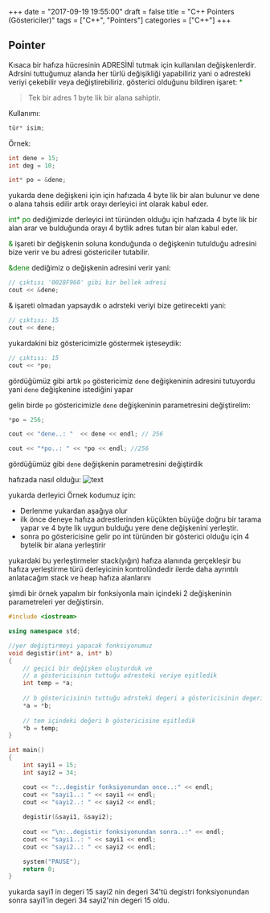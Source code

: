 +++
date = "2017-09-19 19:55:00"
draft = false
title = "C++ Pointers (Göstericiler)"
tags = ["C++", "Pointers"]
categories = ["C++"]
+++
## Pointer
Kısaca bir hafıza hücresinin ADRESİNİ tutmak için kullanılan değişkenlerdir. Adrsini tuttuğumuz alanda her türlü değişikliği yapabiliriz yani o adresteki veriyi çekebilir veya değiştirebiliriz.
gösterici olduğunu bildiren işaret: <span style="color:green">*</span>

>Tek bir adres 1 byte lik bir alana sahiptir.


Kullanımı:
```C++
tür* isim;
```

Örnek:
```C++
int dene = 15;
int deg = 10;

int* po = &dene;
```

yukarda dene değişkeni için için hafızada 4 byte lik bir alan bulunur ve dene o alana tahsis edilir artık orayı derleyici int olarak kabul eder.

<span style="color:green">int* po</span> dediğimizde derleyici int türünden olduğu için hafızada 4 byte lik bir alan arar ve bulduğunda orayı 4 bytlik adres tutan bir alan kabul eder.

<span style="color:green">&</span> işareti bir değişkenin soluna konduğunda o değişkenin tutulduğu adresini bize verir ve bu adresi göstericiler tutabilir.

<span style="color:green">&dene</span> dediğimiz o değişkenin adresini verir yani:

```C++
// çıktısı '0028F960' gibi bir bellek adresi
cout << &dene;
```

& işareti olmadan yapsaydık o adrsteki veriyi bize getirecekti yani:
```C++
// çıktısı: 15
cout << dene;
```

yukardakini biz göstericimizle göstermek işteseydik:
```C++
// çıktısı: 15
cout << *po;
```

gördüğümüz gibi artık `po` göstericimiz `dene` değişkeninin adresini tutuyordu yani `dene` değişkenine istediğini yapar

gelin birde `po` göstericimizle `dene` değişkeninin parametresini değiştirelim:
```C++
*po = 256;

cout << "dene..: "  << dene << endl; // 256

cout << "*po..: " << *po << endl; //256
```

gördüğümüz gibi `dene` değişkenin parametresini değiştirdik

hafızada nasıl olduğu:
![text](http://i.hizliresim.com/El3VRz.png "")

yukarda derleyici Örnek kodumuz için:

*   Derlenme yukardan aşağıya olur
*    ilk önce deneye hafıza adrestlerinden küçükten büyüğe doğru bir tarama yapar ve 4 byte lik uygun bulduğu yere dene değişkenini yerleştir.
*   sonra po göstericisine gelir po int türünden bir gösterici olduğu için 4 bytelik bir alana yerleştirir

yukardaki bu yerleştirmeler stack(yığın) hafıza alanında gerçekleşir bu hafıza yerleştirme türü derleyicinin kontrolündedir ilerde daha ayrıntılı anlatacağım stack ve heap hafıza alanlarını

şimdi bir örnek yapalım
bir fonksiyonla main içindeki 2 değişkeninin parametreleri yer değiştirsin.
```C++
#include <iostream>

using namespace std;

//yer değiştirmeyi yapacak fonksiyonumuz
void degistir(int* a, int* b)
{
    // geçici bir değişken oluşturduk ve
    // a göstericisinin tuttuğu adresteki veriye eşitledik
    int temp = *a;
    
    // b göstericisinin tuttuğu adrsteki degeri a göstericisinin degerine eşitledik
    *a = *b;
    
    // tem içindeki değeri b göstericisine eşitledik
    *b = temp;
}

int main()
{
    int sayi1 = 15;
    int sayi2 = 34;

    cout << ":..degistir fonksiyonundan once..:" << endl;
    cout << "sayi1..: " << sayi1 << endl;
    cout << "sayi2..: " << sayi2 << endl;
    
    degistir(&sayi1, &sayi2);
    
    cout << "\n:..degistir fonksiyonundan sonra..:" << endl;
    cout << "sayi1..: " << sayi1 << endl;
    cout << "sayi2..: " << sayi2 << endl;

    system("PAUSE");
    return 0;
}
```

yukarda sayi1 in degeri 15 sayi2 nin degeri 34'tü degistri fonksiyonundan sonra sayi1'in degeri 34 sayi2'nin degeri 15 oldu.
